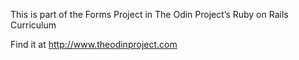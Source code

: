 This is part of the Forms Project in The Odin Project’s Ruby on Rails Curriculum

Find it at http://www.theodinproject.com